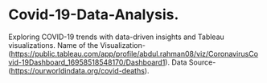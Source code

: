 # Covid-19-Data-Analysis.
Exploring COVID-19 trends with data-driven insights and Tableau visualizations.
   Name of the Visualization-(https://public.tableau.com/app/profile/abdul.rahman08/viz/CoronavirusCovid-19Dashboard_16958518548170/Dashboard1).
   Data Source-(https://ourworldindata.org/covid-deaths).
